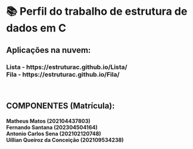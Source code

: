 <h1>📚 Perfil do trabalho de estrutura de dados em C </h1> 

<h2>Aplicações na nuvem:</h2>
<h3> Lista - https://estruturac.github.io/Lista/ </br>
Fila - https://estruturac.github.io/Fila/</h3>
</br>
<h2>COMPONENTES (Matrícula):</h2>
<h4> Matheus Matos (202104437803) </br>
Fernando Santana (202304504164) </br>
Antonio Carlos Sena (202102120748) </br>
Uillian Queiroz da Conceição (202109534238)</h4>

